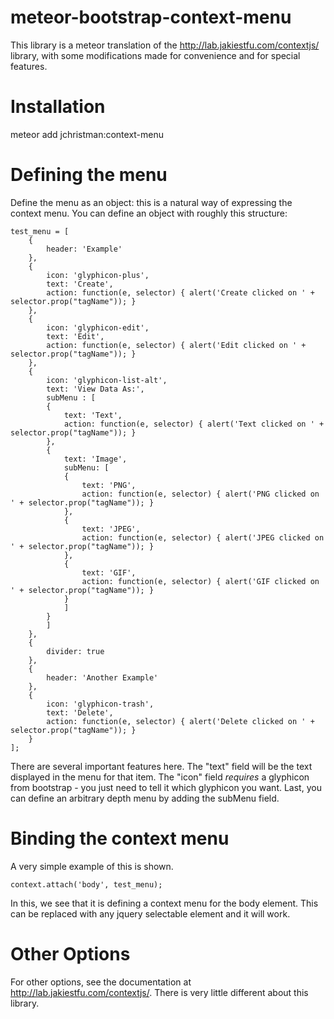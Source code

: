 meteor-bootstrap-context-menu
=============================

This library is a meteor translation of the http://lab.jakiestfu.com/contextjs/ library, with some modifications made for convenience and for special features.

Installation
============

meteor add jchristman:context-menu

Defining the menu
=================

Define the menu as an object: this is a natural way of expressing the context menu. You can define an object with roughly this structure:

```
test_menu = [ 
    {
        header: 'Example'
    },
    {
        icon: 'glyphicon-plus',
        text: 'Create',
        action: function(e, selector) { alert('Create clicked on ' + selector.prop("tagName")); }
    },
    {
        icon: 'glyphicon-edit',
        text: 'Edit',
        action: function(e, selector) { alert('Edit clicked on ' + selector.prop("tagName")); }
    },
    {
        icon: 'glyphicon-list-alt',
        text: 'View Data As:',
        subMenu : [ 
        {   
            text: 'Text',
            action: function(e, selector) { alert('Text clicked on ' + selector.prop("tagName")); }
        },  
        {   
            text: 'Image',
            subMenu: [
            {   
                text: 'PNG',
                action: function(e, selector) { alert('PNG clicked on ' + selector.prop("tagName")); }
            },  
            {   
                text: 'JPEG',
                action: function(e, selector) { alert('JPEG clicked on ' + selector.prop("tagName")); }
            },  
            {   
                text: 'GIF',
                action: function(e, selector) { alert('GIF clicked on ' + selector.prop("tagName")); }
            }   
            ]   
        }   
        ]   
    },
    {
        divider: true
    },
    {
        header: 'Another Example'
    },
    {
        icon: 'glyphicon-trash',
        text: 'Delete',
        action: function(e, selector) { alert('Delete clicked on ' + selector.prop("tagName")); }
    }
];
```

There are several important features here. The "text" field will be the text displayed in the menu for that item. The "icon" field *requires* a glyphicon from bootstrap - you just need to tell it which glyphicon you want. Last, you can define an arbitrary depth menu by adding the subMenu field.

Binding the context menu
========================

A very simple example of this is shown.

```
context.attach('body', test_menu);
```

In this, we see that it is defining a context menu for the body element. This can be replaced with any jquery selectable element and it will work. 

Other Options
=============

For other options, see the documentation at http://lab.jakiestfu.com/contextjs/. There is very little different about this library.
